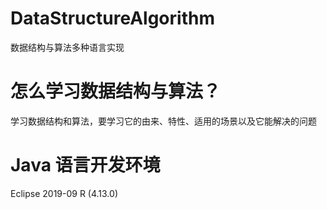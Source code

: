 # DataStructureAlgorithm
数据结构与算法多种语言实现

# 怎么学习数据结构与算法？
学习数据结构和算法，要学习它的由来、特性、适用的场景以及它能解决的问题

# Java 语言开发环境
Eclipse 2019-09 R (4.13.0)
